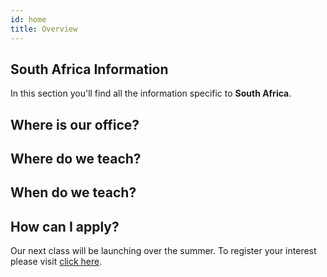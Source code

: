 ```yaml
---
id: home
title: Overview
---
```


## South Africa Information

In this section you'll find all the information specific to <strong> South Africa</strong>.

## Where is our office?

## Where do we teach?

## When do we teach?

## How can I apply?

Our next class will be launching over the summer. To register your interest please visit <a href="https://application-process.codeyourfuture.io" target="_blank">click here</a>.
